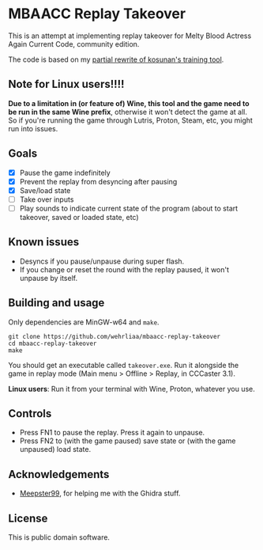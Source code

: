 # MBAACC Replay Takeover

This is an attempt at implementing replay takeover for Melty Blood Actress Again Current Code, community edition.

The code is based on my [partial rewrite of kosunan's training tool](https://github.com/wehrliaa/mbaacc-training-linux).

## Note for Linux users!!!!

**Due to a limitation in (or feature of) Wine, this tool and the game need to be run in the same Wine prefix**, otherwise it won't detect the game at all. So if you're running the game through Lutris, Proton, Steam, etc, you might run into issues.

## Goals

- [X] Pause the game indefinitely
- [X] Prevent the replay from desyncing after pausing
- [X] Save/load state
- [ ] Take over inputs
- [ ] Play sounds to indicate current state of the program (about to start takeover, saved or loaded state, etc)

## Known issues

- Desyncs if you pause/unpause during super flash.
- If you change or reset the round with the replay paused, it won't unpause by itself.

## Building and usage

Only dependencies are MinGW-w64 and `make`.

```
git clone https://github.com/wehrliaa/mbaacc-replay-takeover
cd mbaacc-replay-takeover
make
```

You should get an executable called `takeover.exe`. Run it alongside the game in replay mode (Main menu > Offline > Replay, in CCCaster 3.1).

**Linux users**: Run it from your terminal with Wine, Proton, whatever you use.

## Controls

- Press FN1 to pause the replay. Press it again to unpause.
- Press FN2 to (with the game paused) save state or (with the game unpaused) load state.

## Acknowledgements

- [Meepster99](https://github.com/Meepster99/), for helping me with the Ghidra stuff.

## License

This is public domain software.
